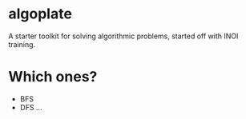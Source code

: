 # algoplate
A starter toolkit for solving algorithmic problems, started off with INOI training.

# Which ones?

* BFS
* DFS
...
